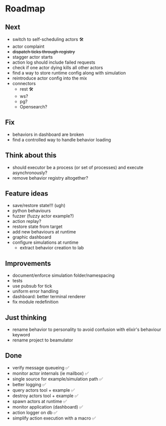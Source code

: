 # Roadmap

## Next
- switch to self-scheduling actors 🛠️
- actor complaint
- ~~dispatch ticks through registry~~
- stagger actor starts
- action log should include failed requests
- check if one actor dying kills all other actors
- find a way to store runtime config along with simulation
- reintroduce actor config into the mix
- connectors
  - rest 🛠️
  - ws?
  - pg?
  - Opensearch?

## Fix
- behaviors in dashboard are broken
- find a controlled way to handle behavior loading

## Think about this
- should executor be a process (or set of processes) and execute asynchronously?
- remove behavior registry altogether?

## Feature ideas
- save/restore state!!! (ugh)
- python behaviours
- fuzzer (fuzzy actor example?)
- action replay?
- restore state from target
- add new behaviours at runtime
- graphic dashboard
- configure simulations at runtime
  - extract behavior creation to lab

## Improvements
- document/enforce simulation folder/namespacing
- tests
- use pubsub for tick
- uniform error handling
- dashboard: better terminal renderer
- fix module redefinition

## Just thinking
- rename behavior to personality to avoid confusion with elixir's behaviour keyword
- rename project to beamulator

## Done
- verify message queueing ✅
- monitor actor internals (ie mailbox) ✅
- single source for example/simulation path ✅
- better logging ✅
- query actors tool + example ✅
- destroy actors tool + example ✅
- spawn actors at runtime ✅
- monitor application (dashboard) ✅
- action logger on db ✅
- simplify action execution with a macro ✅
